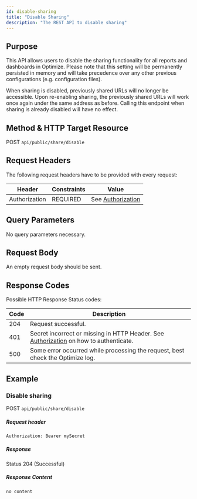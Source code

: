 ```yaml
---
id: disable-sharing
title: "Disable Sharing"
description: "The REST API to disable sharing"
---
```


## Purpose

This API allows users to disable the sharing functionality for all reports and dashboards in Optimize. Please note that this setting will be permanently persisted in memory and will take precedence over any other previous configurations  (e.g. configuration files).

When sharing is disabled, previously shared URLs will no longer be accessible. Upon re-enabling sharing, the previously shared URLs will work once again under the same address as before. Calling this endpoint when sharing is already disabled will have no effect.

## Method & HTTP Target Resource

POST `api/public/share/disable`

## Request Headers

The following request headers have to be provided with every request:

|Header|Constraints|Value|
|--- |--- |--- |
|Authorization|REQUIRED|See [Authorization](../../authorization)|

## Query Parameters

No query parameters necessary.

## Request Body

An empty request body should be sent.

## Response Codes

Possible HTTP Response Status codes:

|Code|Description|
|--- |--- |
|204|Request successful.|
|401|Secret incorrect or missing in HTTP Header. See [Authorization](../../authorization) on how to authenticate.|
|500|Some error occurred while processing the request, best check the Optimize log.|

## Example

### Disable sharing

POST `api/public/share/disable`

##### Request header
`Authorization: Bearer mySecret`

##### Response

Status 204 (Successful)

##### Response Content

```
no content
```